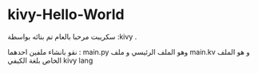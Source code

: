 # kivy-Hello-World
سكريبت مرحبا بالعام تم بنائه بواسطة :kivy .


نقو بانشاء ملفين احدهما : main.py وهو الملف الرئيسي و ملف main.kv و هو الملف الخاص بلغة الكيفي kivy lang 
